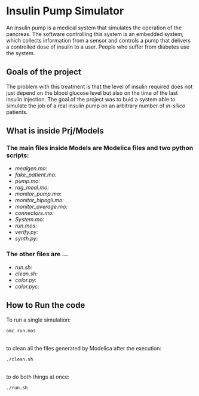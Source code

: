 # Insulin Pump Simulator
<p>An insulin pump is a medical system that simulates the operation of the pancreas. The software controlling this system is an embedded system, which
collects information from a sensor and controls a pump that delivers a controlled dose of insulin to a user. People who suffer from diabetes use the system.</p>

<h2>Goals of the project</h2>
<p>The problem with this treatment is that the level of insulin required does not just depend on the blood glucose level but also on the time of the last insulin injection. The goal of the project was to buid a system able to simulate the job of a real insulin pump on an arbitrary number of <i>in-silico</i> patients.</p>

<h2>What is inside Prj/Models</h2>
<h3>The main files inside Models are Modelica files and two python scripts:</h3> 
<ul>
  <li> <i> mealgen.mo:</i> </li>
  <li> <i> fake_patient.mo:</i> </li>
  <li> <i> pump.mo:</i> </li>
  <li> <i> rag_meal.mo:</i> </li>
  <li> <i> monitor_pump.mo:</i> </li>
  <li> <i> monitor_hipogli.mo:</i> </li>
  <li> <i> monitor_average.mo:</i> </li>
  <li> <i> connectors.mo:</i> </li>
  <li> <i> System.mo:</i> </li>
  <li> <i> run.mos:</i> </li>
  <li> <i> verify.py:</i> </li>
  <li> <i> synth.py:</i> </li> 
</ul>
<h3>The other files are ...</h3>
<ul>
  <li> <i> run.sh:</i> </li>
  <li> <i> clean.sh:</i> </li>
  <li> <i> color.py:</i> </li>
  <li> <i> color.pyc:</i> </li>
</ul>

<h2>How to Run the code</h2>
<p>To run a single simulation:</p> 
<code>omc run.mos</code> <br>
<br>
<p> to clean all the files generated by Modelica after the execution:</p>
<code>./clean.sh</code> <br>
<br>
<p> to do both things at once:</p>
<code>./run.sh</code> <br>


